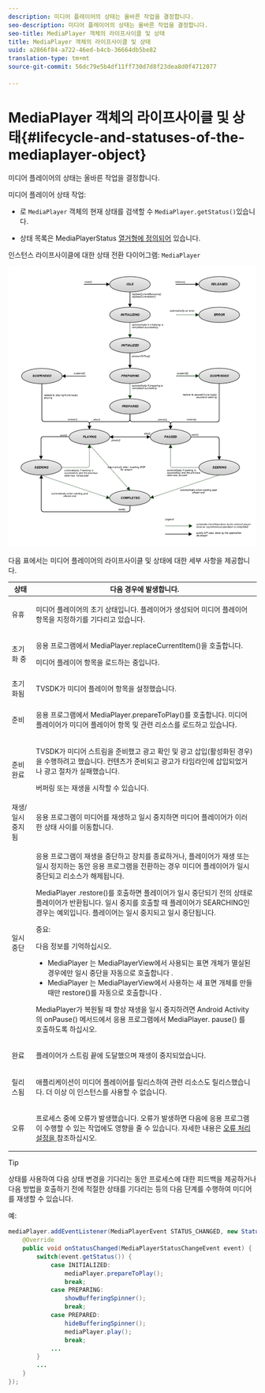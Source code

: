 ```yaml
---
description: 미디어 플레이어의 상태는 올바른 작업을 결정합니다.
seo-description: 미디어 플레이어의 상태는 올바른 작업을 결정합니다.
seo-title: MediaPlayer 객체의 라이프사이클 및 상태
title: MediaPlayer 객체의 라이프사이클 및 상태
uuid: a2866f84-a722-46ed-b4cb-36664db5be82
translation-type: tm+mt
source-git-commit: 56dc79e5b4df11ff730d7d8f23dea8d0f4712077

---
```



# MediaPlayer 객체의 라이프사이클 및 상태{#lifecycle-and-statuses-of-the-mediaplayer-object}

미디어 플레이어의 상태는 올바른 작업을 결정합니다.

미디어 플레이어 상태 작업:

* 로 `MediaPlayer` 객체의 현재 상태를 검색할 수 `MediaPlayer.getStatus()`있습니다.

* 상태 목록은 MediaPlayerStatus [열거형에 정의되어](https://help.adobe.com/en_US/primetime/api/psdk/javadoc_2.5/com/adobe/mediacore/MediaPlayerStatus.html) 있습니다.

인스턴스 라이프사이클에 대한 상태 전환 다이어그램: `MediaPlayer`

<!--<a id="fig_A6425F24C7734DC681D992859D2A6743"></a>-->

![](assets/media_player_statuses.png)

다음 표에서는 미디어 플레이어의 라이프사이클 및 상태에 대한 세부 사항을 제공합니다.

<table id="table_82757A0043EB4AACA474E6B30326A6B7"> 
 <thead> 
  <tr> 
   <th colname="col1" class="entry"> 상태 </th> 
   <th colname="col2" class="entry"> 다음 경우에 발생합니다. </th> 
  </tr> 
 </thead>
 <tbody> 
  <tr> 
   <td colname="col1"> 유휴 </td> 
   <td colname="col2"> <p>미디어 플레이어의 초기 상태입니다. 플레이어가 생성되어 미디어 플레이어 항목을 지정하기를 기다리고 있습니다. </p> </td> 
  </tr> 
  <tr> 
   <td colname="col1"> 초기화 중 </td> 
   <td colname="col2"> <p>응용 프로그램에서 <span class="codeph"> MediaPlayer.replaceCurrentItem()을 </span>호출합니다. </p> <p>미디어 플레이어 항목을 로드하는 중입니다. </p> </td> 
  </tr> 
  <tr> 
   <td colname="col1"> 초기화됨 </td> 
   <td colname="col2"> <p>TVSDK가 미디어 플레이어 항목을 설정했습니다. </p> </td> 
  </tr> 
  <tr> 
   <td colname="col1"> 준비 </td> 
   <td colname="col2"> <p>응용 프로그램에서 <span class="codeph"> MediaPlayer.prepareToPlay()를 </span>호출합니다. 미디어 플레이어가 미디어 플레이어 항목 및 관련 리소스를 로드하고 있습니다. </p> </td> 
  </tr> 
  <tr> 
   <td colname="col1"> 준비 완료 </td> 
   <td colname="col2"> <p>TVSDK가 미디어 스트림을 준비했고 광고 확인 및 광고 삽입(활성화된 경우)을 수행하려고 했습니다. 컨텐츠가 준비되고 광고가 타임라인에 삽입되었거나 광고 절차가 실패했습니다. </p> <p>버퍼링 또는 재생을 시작할 수 있습니다. </p> </td> 
  </tr> 
  <tr> 
   <td colname="col1"> 재생/일시 중지됨 </td> 
   <td colname="col2"> <p>응용 프로그램이 미디어를 재생하고 일시 중지하면 미디어 플레이어가 이러한 상태 사이를 이동합니다. </p> </td> 
  </tr> 
  <tr> 
   <td colname="col1"> 일시 중단 </td> 
   <td colname="col2"> <p>응용 프로그램이 재생을 중단하고 장치를 종료하거나, 플레이어가 재생 또는 일시 정지하는 동안 응용 프로그램을 전환하는 경우 미디어 플레이어가 일시 중단되고 리소스가 해제됩니다. </p> <p>MediaPlayer <span class="codeph"> .restore()를 </span> 호출하면 플레이어가 일시 중단되기 전의 상태로 플레이어가 반환됩니다. 일시 중지를 호출할 때 플레이어가 SEARCHING인 경우는 예외입니다. 플레이어는 일시 중지되고 일시 중단됩니다. </p> <p>중요:  <p>다음 정보를 기억하십시오. 
      <ul id="ul_1B21668994D1474AAA0BE839E0D69B00"> 
       <li id="li_08459A3AB03C45588D73FA162C27A56C">MediaPlayer <span class="codeph"> 는 MediaPlayerView에서 사용되는 표면 개체가 </span> 멸실된 경우에만 일시 중단을 <span class="codeph"> 자동으로 </span> 호출합니다 <span class="codeph"> </span> . </li> 
       <li id="li_B9926AA2E7B9441490F37D24AE2678A1">MediaPlayer <span class="codeph"> 는 MediaPlayerView에서 사용하는 새 표면 개체를 만들 </span> 때만 <span class="codeph"> restore()를 </span> 자동으로 <span class="codeph"> 호출합니다 </span> . </li> 
      </ul> </p> </p> <p>MediaPlayer가 복원될 때 항상 재생을 일시 중지하려면 Android Activity의 onPause() <span class="codeph"> 메서드에서 응용 프로그램에서 MediaPlayer. </span> pause() <span class="codeph"> </span> 를 호출하도록 하십시오. </p> </td> 
  </tr> 
  <tr> 
   <td colname="col1"> 완료 </td> 
   <td colname="col2"> <p>플레이어가 스트림 끝에 도달했으며 재생이 중지되었습니다. </p> </td> 
  </tr> 
  <tr> 
   <td colname="col1"> 릴리스됨 </td> 
   <td colname="col2"> <p>애플리케이션이 미디어 플레이어를 릴리스하여 관련 리소스도 릴리스했습니다. 더 이상 이 인스턴스를 사용할 수 없습니다. </p> </td> 
  </tr> 
  <tr> 
   <td colname="col1"> 오류 </td> 
   <td colname="col2"> <p>프로세스 중에 오류가 발생했습니다. 오류가 발생하면 다음에 응용 프로그램이 수행할 수 있는 작업에도 영향을 줄 수 있습니다. 자세한 내용은 <a href="../../../tvsdk-3x-android-prog/android-3x-content-playback-options-android2/android-3x-error-handling-set-up.md" format="dita" scope="local"> 오류 처리 설정을 </a>참조하십시오. </p> </td> 
  </tr> 
 </tbody> 
</table>

>[!TIP]
>
>상태를 사용하여 다음 상태 변경을 기다리는 동안 프로세스에 대한 피드백을 제공하거나 다음 방법을 호출하기 전에 적절한 상태를 기다리는 등의 다음 단계를 수행하여 미디어를 재생할 수 있습니다.

예:

```java
mediaPlayer.addEventListener(MediaPlayerEvent STATUS_CHANGED, new StatusChangeEventListener() { 
    @Override  
    public void onStatusChanged(MediaPlayerStatusChangeEvent event) { 
        switch(event.getStatus()) { 
            case INITIALIZED: 
                mediaPlayer.prepareToPlay(); 
                break; 
            case PREPARING: 
                showBufferingSpinner(); 
                break; 
            case PREPARED: 
                hideBufferingSpinner(); 
                mediaPlayer.play(); 
                break; 
            ...                
        } 
        ... 
    } 
}); 
```
